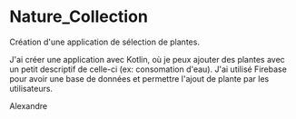 # Nature_Collection
Création d'une application de sélection de plantes.


J'ai créer une application avec Kotlin, où je peux ajouter des plantes avec un petit descriptif de celle-ci (ex: consomation d'eau). J'ai utilisé Firebase 
pour avoir une base de données et permettre l'ajout de plante par les utilisateurs.


Alexandre
